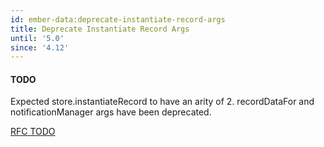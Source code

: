 ```yaml
---
id: ember-data:deprecate-instantiate-record-args
title: Deprecate Instantiate Record Args
until: '5.0'
since: '4.12'
---
```


#### TODO

Expected store.instantiateRecord to have an arity of 2. recordDataFor and notificationManager args have been deprecated.

[RFC TODO](TODO)
